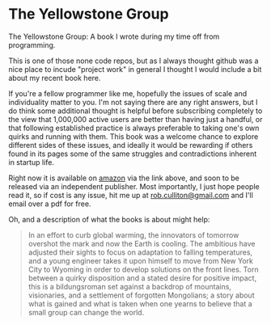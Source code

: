 # The Yellowstone Group
The Yellowstone Group: A book I wrote during my time off from programming.

This is one of those none code repos, but as I always thought github was a nice place to incude "project work" in general 
I thought I would include a bit about my recent book here.

If you're a fellow programmer like me, hopefully the issues of scale and individuality matter to you. I'm not saying there are any right answers, but I do think some additional thought is helpful before subscribing completely to the view that 1,000,000 active users are better than having just a handful, or that following established practice is always preferable to taking one's own quirks and running with them. This book was a welcome chance to explore different sides of these issues, and ideally it would be rewarding if others found in its pages some of the same struggles and contradictions inherent in startup life.  

Right now it is available on [amazon](https://www.amazon.com/Yellowstone-Group-Robert-Culliton/dp/1977079849/ref=sr_1_1?s=books&ie=UTF8&qid=1518024325&sr=1-1&keywords=the+yellowstone+group) via the link above, and soon to be released via an independent publisher. Most importantly, I just
hope people read it, so if cost is any issue, hit me up at rob.culliton@gmail.com and I'll email over a pdf for free. 

Oh, and a description of what the books is about might help:

> In an effort to curb global warming, the innovators of tomorrow overshot the mark and now the Earth is cooling. 
> The ambitious have adjusted their sights to focus on adaptation to falling temperatures, 
> and a young engineer takes it upon himself to move from New York City to Wyoming in order to 
> develop solutions on the front lines. Torn between a quirky disposition and a stated desire for positive impact, 
> this is a bildungsroman set against a backdrop of mountains, visionaries, and a settlement of forgotten Mongolians; a 
> story about what is gained and what is taken when one yearns to believe that a small group can change the world.
